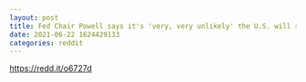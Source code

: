 ```yaml
--- 
layout: post 
title: Fed Chair Powell says it's 'very, very unlikely' the U.S. will see 1970s-style inflation 
date: 2021-06-22 1624429133 
categories: reddit 
--- 
```

https://redd.it/o6727d